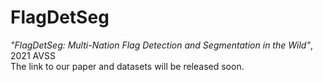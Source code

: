 # FlagDetSeg
*"FlagDetSeg: Multi-Nation Flag Detection and Segmentation in the Wild"*, 2021 AVSS  
The link to our paper and datasets will be released soon.
